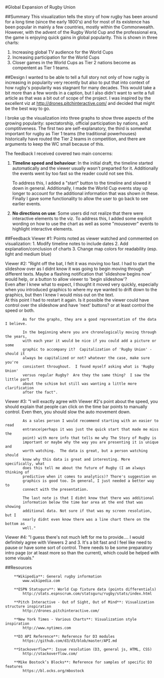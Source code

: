 #Global Expansion of Rugby Union

##Summary
This visualization tells the story of how rugby has been around for a long time
(since the early 1800's) and for most of its existence has been popular in mainly
a few countries, mostly within the Commonwealth.  However, with the advent of the
Rugby World Cup and the professional era, the game is enjoying quick gains in 
global popularity.  This is shown in three charts:
  1. Increasing global TV audience for the World Cups
  2. Increasing participation for the World Cups
  3. Closer games in the World Cups as Tier 2 nations become as compentent as
     Tier 1 teams.

##Design
I wanted to be able to tell a full story not only of how rugby is increasing in 
popularity very recently but also to put that into context of how rugby's 
popularity was stagnant for many decades.  This would take a bit more than a 
few words in a caption, but I also didn't want to write a full article as that
was a bit out of scope of the project.  I was inspired by the excellent viz at
 http://drones.pitchinteractive.com/ and decided that might be the best way to go.
 
I broke up the visualization into three graphs to show three aspects of the growing
popularity: spectatorship, official participation by nations, and comptitiveness.
The first two are self-explanatory, the third is somewhat important for rugby
as Tier 1 teams (the traditional powerhouses) historically have routed the Tier 2
teams in competition, and there are arguments to keep the WC small because of this.

The feedback I received covered two main concerns:

  1. **Timeline speed and behaviour**:  In the initial draft, the timeline started 
      automatically and the viewer usually wasn't preparted for it.  Additionally
      the events went by too fast so the reader could not see this.
		 
      To address this, I added a "start" button to the timeline and slowed it down
      in general.  Additionally, I made the World Cup events stay up longer to 
      account for the additional information that was shown in these.  Finally
      I gave some functionality to allow the user to go back to see earlier events.
		 
  2.  **No directions on use**:  Some users did not realize that there were
      interactive elements to the viz.  To address this, I added some explicit 
      wording on how to use the chart as well as some "mouseover" events to 
      highlight interactive elements.
		 

##Feedback
Viewer #1:  Points noted as viewer watched and commented on visualization:
                  1. Modify timeline notes to include dates
                  2. Add explanation/conclusion of charts
                  3. Change map colors for readability (esp. light and medium blue)

Viewer #2:  "Right off the bat, I felt it was moving too fast.  I had to start the
            slideshow over as I didnt know it was going to begin moving through 
            different texts.  Maybe a flashing notification that 'slideshow begins 
            now' would help, or a button to allow viewer to 'begin slideshow'?  
            Even after I knew what to expect, I thought it moved very quickly, 
            especially when you introduced graphics to where my eye wanted to drift 
            down to the graphics, but then I knew I would miss out on the text.  
            At this point I had to restart it again.  Is it possible the viewer 
            could have control over the slideshow and have 'next' buttons?  or at 
            least control the speed or both.
            
            As for the graphs, they are a good representation of the data I believe.  
            
            In the beginning where you are chronologically moving through the years, 
            with each year it would be nice if you could add a picture or some 
            graphic to accompany it?  Capitalization of 'Rugby Union' - should it 
            always be capitalized or not? whatever the case, make sure you're 
            consistent throughout.  I found myself asking what is 'Rugby Union' 
            versus regular Rugby?  Are they the same thing?  I saw the little part
            about the schism but still was wanting a little more clarification 
            after the fact".

Viewer #3:  "I will exactly agree with Viewer #2's point about the speed, you 
            should explain that people can click on the time bar points to
            manually control. Even then, you should slow the auto movement down. 
            
            As a sales person I would recommend starting with an easier to read 
            entrance(perhaps it was just the quick start that made me miss the 
            point) with more info that tells me why The Story of Rugby is 
            important or maybe why the way you are presenting it is unique and 
            worth watching.  The data is great, but a person watching should 
            know why this data is great and interesting. More specifically, what
            does this tell me about the future of Rugby (I am always thinking of
            predictive when it comes to analytics)? Thore's suggestion on 
            graphics is good too. In general, I just needed a better way to 
            connect with the presentation.
            
            The last note is that I didnt know that there was additional 
            information below the time bar area at the end that was showing 
            additional data. Not sure if that was my screen resolution, but I 
            nearly didnt even know there was a line chart there on the bottom as 
            well."

Viewer #4: "I guess there's not much left for me to provide....  I would 
            definitely agree with Viewers 2 and 3.  It's a bit fast and I feel 
            like need to pause or have some sort of control.  There needs to be 
            some preparatory intro page (or at least more so than the current),
            which could be helped with some visuals."

##Resources 

		**Wikipedia**: General rugby information
			www.wikipedia.com
			
		**ESPN Statsguru**: World Cup fixture data (points differentials)
			http://stats.espnscrum.com/statsguru/rugby/stats/index.html

		**Pitch Interactive - Out of Sight, Out of Mind**: Visualization structure inspiration
			http://drones.pitchinteractive.com/
			
		**New York Times - Various Charts**: Visualization style inspiration
			http://www.nytimes.com

		**D3 API Reference**: Reference for D3 modules
			https://github.com/d3/d3/blob/master/API.md
			
		**Stackoverflow**: Issue resolution (D3, general js, HTML, CSS)
			http://stackoverflow.com/
			
		**Mike Bostock’s Blocks**: Reference for samples of specific D3 features
			https://bl.ocks.org/mbostock
